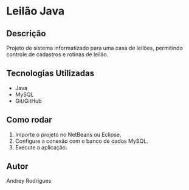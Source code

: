 # Leilão Java

## Descrição
Projeto de sistema informatizado para uma casa de leilões, permitindo controle de cadastros e rotinas de leilão.

## Tecnologias Utilizadas
- Java
- MySQL
- Git/GitHub

## Como rodar
1. Importe o projeto no NetBeans ou Eclipse.
2. Configure a conexão com o banco de dados MySQL.
3. Execute a aplicação.

## Autor
Andrey Rodrigues
